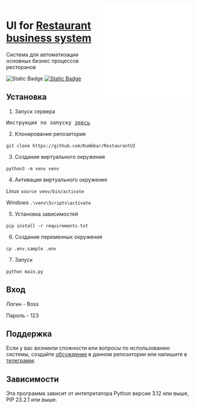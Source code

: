 <img alt="Logotype" height="256" src="./docs/food.svg" width="256" align="right"/>

# UI for [Restaurant business system](https://github.com/Kumbbar/Restaurant)
Система для автоматизации основных бизнес процессов ресторанов
<!--Блок информации о репозитории в бейджах-->
![Static Badge](https://img.shields.io/badge/Author-Kumbbar-green)
<a href="https://github.com/Kumbbar/Restaurant">![Static Badge](https://img.shields.io/badge/SERVER-link-red)</a>

## Установка
1. Запуск сервера
<pre>
Инструкция по запуску <a href="https://github.com/Kumbbar/Restaurant/blob/master/README.md">здесь</a>
</pre>

2. Клонирование репозитория 

```git clone https://github.com/Kumbbar/RestaurantUI```

3. Создание виртуального окружения

```python3 -m venv venv```

4. Активация виртуального окружения

Linux
```source venv/bin/activate```

Windows
```.\venv\Scripts\activate```

5. Установка зависимостей

```pip install -r requirements.txt```

6. Создание переменных окружения

```cp .env.sample .env```

7. Запуск

```python main.py```

## Вход

Логин - Boss

Пароль - 123

## Поддержка
Если у вас возникли сложности или вопросы по использованию системы, создайте 
[обсуждение](https://github.com/Kumbbar/RestaurantUI/issues/new) в данном репозитории или напишите в [телеграмм](https://t.me/sudo098).

## Зависимости
Эта программа зависит от интепретатора Python версии 3.12 или выше, PIP 23.2.1 или выше.